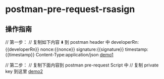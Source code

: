 # postman-pre-request-rsasign

## 操作指南

// 第一步：
// 复制如下内容 ⬇️ 到 postman header 中
developerRn:{{developerRn}}
nonce:{{nonce}}
signature:{{signature}}
timestamp:{{timestamp}}
Content-Type:application/json
[demo1](./images/headers.jpg)

// 第二步：
// 复制下面内容到 postman pre-request Script 中
// 复制 private key 到这里
[demo2](./images/pre-request.jpg)
